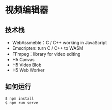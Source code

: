 # 视频编辑器

## 技术栈

- WebAssmeble：C / C++ working in JavaScript
- Emscripten: turn C / C++ to WASM
- FFmpeg：library for video editing
- H5 Canvas
- H5 Video Blob
- H5 Web Worker

## 如何运行

```
$ npm install
$ npm run serve
```
